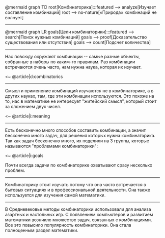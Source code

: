 @mermaid
    graph TD
        root[Комбинаторика]:::featured --> analyze[Изучает составление комбинаций]
        root --> no-nature[«Природа» комбинаций не волнует]

---

@mermaid
    graph LR
        goals[Цели комбинаторики]:::featured --> search[Поиск нужных комбинаций]
        goals --> proof[Доказательство существования или отсутствия]
        goals --> count[Подсчет количества]

---

Нас повсюду окружают комбинации -- самые разные объекты, собранные в наборы по каким-то правилам.
Раз комбинации встречаются очень часто, нам нужна наука, которая их изучает.

<~ @article|d:combinatorics

---

Смысл и применение комбинаций изучаются не в комбинаторике, а в других науках, там, где эти комбинации используются.
Это похоже на то, нас в математике не интересует "житейский смысл", который стоит за сложением двух чисел.

<~ @article|i:meaning

---

Есть бесконечно много способов составить комбинации, а значит бесконечно много задач, для решения которых нужна комбинаторика.
Так как задач бесконечно много, их поделили на 3 группы, которые называются "проблемами комбинаторики":

<~ @article|i:goals

Почти всегда задачи по комбинаторике охватывают сразу несколько проблем.

---

Комбинаторику стоит изучать потому что она часто встречается в бытовых ситуациях и в профессиональной деятельности.
Она также используется для изучения самой математики.

---

В Средневековье методы комбинаторики использовали для анализа азартных и настольных игр.
С появлением компьютеров и развитием математики возникло множество задач, связанных с комбинациями.
Все это повысило популярность комбинаторики. Она стала полноценным раздел математики.